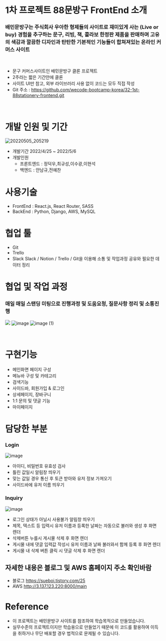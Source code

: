 # 1차 프로젝트 88문방구 FrontEnd 소개

### 배민문방구는 주식회사 우아한 형제들의 사이트로 재미있게 사는 (Live or buy) 경험을 추구하는 문구, 리빙, 책, 콜라보 한정판 제품을 판매하며 고유의 색감과 깔끔한 디자인과 탄탄한 기본적인 기능들이 합쳐져있는 온라인 커머스 사이트

</br>

- 문구 커머스사이트인 배민문방구 클론 프로젝트
- 2주라는 짧은 기간안에 클론
- 사이트 UI만 참고, 외부 라이브러리 사용 없이 코드는 모두 직접 작성
- Git 주소 : https://github.com/wecode-bootcamp-korea/32-1st-88stationery-frontend.git

</br>

# 개발 인원 및 기간

![20220505_205219](https://user-images.githubusercontent.com/66737450/167081567-29defd3c-70e4-4109-8667-ce7e6be0a62a.jpg)

- 개발기간 2022/4/25 ~ 2022/5/6
- 개발인원
  - 프론트엔드 : 정덕우,최규성,이수광,이현석
  - 백엔드 : 안남규,전예찬

# 사용기술

- FrontEnd : React.js, React Router, SASS
- BackEnd : Python, Django, AWS, MySQL

# 협업 툴

- Git
- Trello
- Slack
  Slack / Notion / Trello / Git을 이용해 소통 및 작업과정 공유와 필요한 데이터 정리

# 협업 및 작업 과정

### 매일 매일 스탠딩 미팅으로 진행과정 및 도움요청, 질문사항 정리 및 소통진행

![](https://blog.kakaocdn.net/dn/s58Pb/btrBluyXjoM/WM0JCSxAZrcxMYkNA7xTPK/img.gif)
![image](https://user-images.githubusercontent.com/66737450/167083143-9c2dbced-45aa-4f8a-b9bb-7f799a93bc69.png)
![image (1)](https://user-images.githubusercontent.com/66737450/167083152-b925216e-38a6-4383-b0fb-d7f432ca9587.png)

</br>

# 구현기능

- 메인화면 페이지 구성
- 메뉴바 구성 및 카테고리
- 검색기능
- 사이드바, 회원가입 & 로그인
- 상세페이지, 장바구니
- 1:1 문의 및 댓글 기능
- 마이페이지

# 담당한 부분

### Login
![image](https://user-images.githubusercontent.com/103011139/168606233-3d26a215-f754-4c4e-9bbf-595867fceb5c.png)
- 아이디, 비밀번호 유효성 검사
- 틀린 값일시 알림창 띄우기
- 맞는 값일 경우 통신 후 토큰 받아와 유저 정보 가져오기
- 사이드바에 유저 이름 띄우기

### Inquiry
![image](https://user-images.githubusercontent.com/103011139/168606282-9d8e6ced-e86b-45f7-9588-9bfad27cf5d9.png)
- 로그인 상태가 아닐시 사용불가 알림창 띄우기
- 제목, 텍스트 등 입력시 유저 이름과 등록한 날짜는 자동으로 불러와 생성 후 화면 렌더
- 삭제버튼 누를시 게시물 삭제 후 화면 렌더
- 게시물 내에 댓글 입력값 작성시 유저 이름과 날짜 불러와서 함께 등록 후 화면 렌더
- 게시물 내 삭제 버튼 클릭 시 댓글 삭제 후 화면 렌더

## 자세한 내용은 블로그 및 AWS 홈페이지 주소 확인바람
- 블로그 https://sueboi.tistory.com/25
- AWS http://3.137.123.220:8000/main

# Reference

- 이 프로젝트는 배민문방구 사이트를 참조하여 학습목적으로 만들었습니다.
- 실무수준의 프로젝트이지만 학습용으로 만들었기 때문에 이 코드를 활용하여 이득을 취하거나 무단 배포할 경우 법적으로 문제될 수 있습니다.

